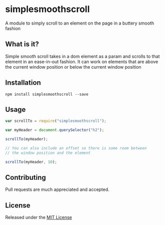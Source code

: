 # simplesmoothscroll
A module to simply scroll to an element on the page in a buttery smooth fashion

## What is it?
Simple smooth scroll takes in a dom element as a param and scrolls to that element in an ease-in-out fashion. It can work on elements that are above the current window position or below the current window position

## Installation
`npm install simplesmoothscroll --save`


## Usage
```js
var scrollTo = require("simplesmoothscroll");

var myHeader = document.querySelector("h2");

scrollTo(myHeader);

// You can also include an offset so there is some room between
// the window position and the element

scrollTo(myHeader, 10);

```


## Contributing
Pull requests are much appreciated and accepted.


## License
Released under the [MIT License](http://www.opensource.org/licenses/MIT)
